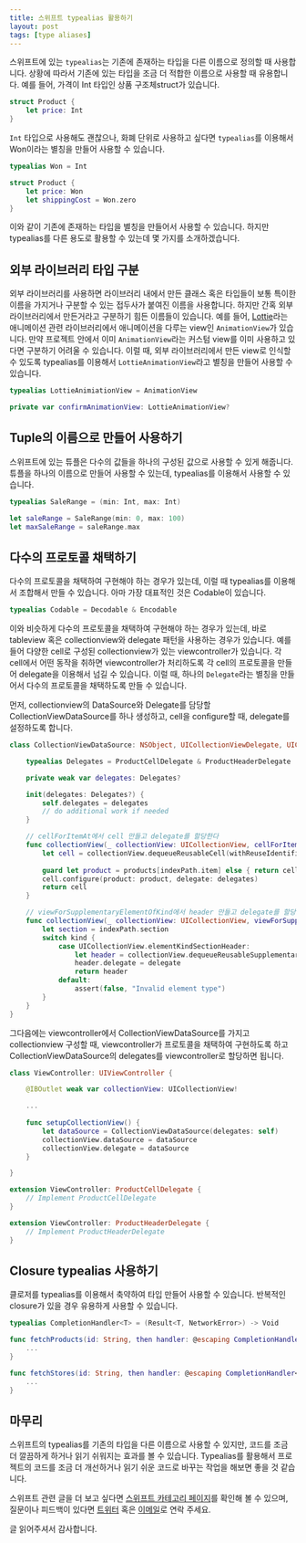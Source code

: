 ```yaml
---
title: 스위프트 typealias 활용하기
layout: post
tags: [type aliases]
---
```


스위프트에 있는 `typealias`는 기존에 존재하는 타입을 다른 이름으로 정의할 때 사용합니다. 상황에 따라서 기존에 있는 타입을 조금 더 적합한 이름으로 사용할 때 유용합니다. 예를 들어, 가격이 Int 타입인 상품 구조체struct가 있습니다.

```swift
struct Product {
    let price: Int
}
```

`Int` 타입으로 사용해도 괜찮으나, 화폐 단위로 사용하고 싶다면 `typealias`를 이용해서 Won이라는 별칭을 만들어 사용할 수 있습니다.

```swift
typealias Won = Int

struct Product {
    let price: Won
    let shippingCost = Won.zero
}
```

이와 같이 기존에 존재하는 타입을 별칭을 만들어서 사용할 수 있습니다. 하지만 typealias를 다른 용도로 활용할 수 있는데 몇 가지를 소개하겠습니다.

## 외부 라이브러리 타입 구분

외부 라이브러리를 사용하면 라이브러리 내에서 만든 클래스 혹은 타입들이 보통 특이한 이름을 가지거나 구분할 수 있는 접두사가 붙여진 이름을 사용합니다. 하지만 간혹 외부 라이브러리에서 만든거라고 구분하기 힘든 이름들이 있습니다. 예를 들어, [Lottie](https://github.com/airbnb/lottie-ios)라는 애니메이션 관련 라이브러리에서 애니메이션을 다루는 view인 `AnimationView`가 있습니다. 만약 프로젝트 안에서 이미 `AnimationView`라는 커스텀 view를 이미 사용하고 있다면 구분하기 어려울 수 있습니다. 이럴 때, 외부 라이브러리에서 만든 view로 인식할 수 있도록 typealias를 이용해서 `LottieAnimationView`라고 별칭을 만들어 사용할 수 있습니다.

```swift
typealias LottieAnimiationView = AnimationView

private var confirmAnimationView: LottieAnimationView?
```

## Tuple의 이름으로 만들어 사용하기

스위프트에 있는 튜플은 다수의 값들을 하나의 구성된 값으로 사용할 수 있게 해줍니다. 튜플을 하나의 이름으로 만들어 사용할 수 있는데, typealias를 이용해서 사용할 수 있습니다.

```swift
typealias SaleRange = (min: Int, max: Int)

let saleRange = SaleRange(min: 0, max: 100)
let maxSaleRange = saleRange.max
```

## 다수의 프로토콜 채택하기

다수의 프로토콜을 채택하여 구현해야 하는 경우가 있는데, 이럴 때 typealias를 이용해서 조합해서 만들 수 있습니다. 아마 가장 대표적인 것은 Codable이 있습니다.

```swift
typealias Codable = Decodable & Encodable
```

이와 비슷하게 다수의 프로토콜을 채택하여 구현해야 하는 경우가 있는데, 바로 tableview 혹은 collectionview와 delegate 패턴을 사용하는 경우가 있습니다. 예를 들어 다양한 cell로 구성된 collectionview가 있는 viewcontroller가 있습니다. 각 cell에서 어떤 동작을 취하면 viewcontroller가 처리하도록 각 cell의 프로토콜을 만들어 delegate을 이용해서 넘길 수 있습니다. 이럴 때, 하나의 `Delegate`라는 별칭을 만들어서 다수의 프로토콜을 채택하도록 만들 수 있습니다.

먼저, collectionview의 DataSource와 Delegate를 담당할 CollectionViewDataSource를 하나 생성하고, cell을 configure할 때, delegate를 설정하도록 합니다.

```swift
class CollectionViewDataSource: NSObject, UICollectionViewDelegate, UICollectionViewDataSource, UICollectionViewDelegateFlowLayout {

    typealias Delegates = ProductCellDelegate & ProductHeaderDelegate

    private weak var delegates: Delegates?

    init(delegates: Delegates?) {
        self.delegates = delegates
        // do additional work if needed
    }

    // cellForItemAt에서 cell 만들고 delegate를 할당한다
    func collectionView(_ collectionView: UICollectionView, cellForItemAt indexPath: IndexPath) -> UICollectionViewCell {
        let cell = collectionView.dequeueReusableCell(withReuseIdentifier: "Cell", for: indexPath) as! ProductCell
        
        guard let product = products[indexPath.item] else { return cell }
        cell.configure(product: product, delegate: delegates)
        return cell
    }

    // viewForSupplementaryElementOfKind에서 header 만들고 delegate를 할당한다
    func collectionView(_ collectionView: UICollectionView, viewForSupplementaryElementOfKind kind: String, at indexPath: IndexPath) -> UICollectionReusableView {
        let section = indexPath.section
        switch kind {
            case UICollectionView.elementKindSectionHeader:
                let header = collectionView.dequeueReusableSupplementaryView(ofKind: kind, withReuseIdentifier: "Header", for: indexPath) as! ProductHeaderView
                header.delegate = delegate
                return header
            default:
                assert(false, "Invalid element type")
        }
    }
}
```

그다음에는 viewcontroller에서 CollectionViewDataSource를 가지고 collectionview 구성할 때, viewcontroller가 프로토콜을 채택하여 구현하도록 하고 CollectionViewDataSource의 delegates를 viewcontroller로 할당하면 됩니다.

```swift
class ViewController: UIViewController {

    @IBOutlet weak var collectionView: UICollectionView!

    ...
    
    func setupCollectionView() {
        let dataSource = CollectionViewDataSource(delegates: self)
        collectionView.dataSource = dataSource
        collectionView.delegate = dataSource
    }

}

extension ViewController: ProductCellDelegate {
    // Implement ProductCellDelegate
}

extension ViewController: ProductHeaderDelegate {
    // Implement ProductHeaderDelegate
}
```

## Closure typealias 사용하기

클로저를 typealias를 이용해서 축약하여 타입 만들어 사용할 수 있습니다. 반복적인 closure가 있을 경우 유용하게 사용할 수 있습니다.

```swift
typealias CompletionHandler<T> = (Result<T, NetworkError>) -> Void

func fetchProducts(id: String, then handler: @escaping CompletionHandler<Product>) {
    ...
}

func fetchStores(id: String, then handler: @escaping CompletionHandler<Store>) {
    ...
}
```

## 마무리

스위프트의 typealias를 기존의 타입을 다른 이름으로 사용할 수 있지만, 코드를 조금 더 깔끔하게 하거나 읽기 쉬워지는 효과를 볼 수 있습니다. Typealias를 활용해서 프로젝트의 코드를 조금 더 개선하거나 읽기 쉬운 코드로 바꾸는 작업을 해보면 좋을 것 같습니다.

스위프트 관련 글을 더 보고 싶다면 [스위프트 카테고리 페이지](https://imjhk03.github.io/tags/swift/)를 확인해 볼 수 있으며, 질문이나 피드백이 있다면 [트위터](https://twitter.com/_jooheekim_) 혹은 <a href="mailto:imjhk03@gmail.com">이메일</a>로 연락 주세요.

글 읽어주셔서 감사합니다.